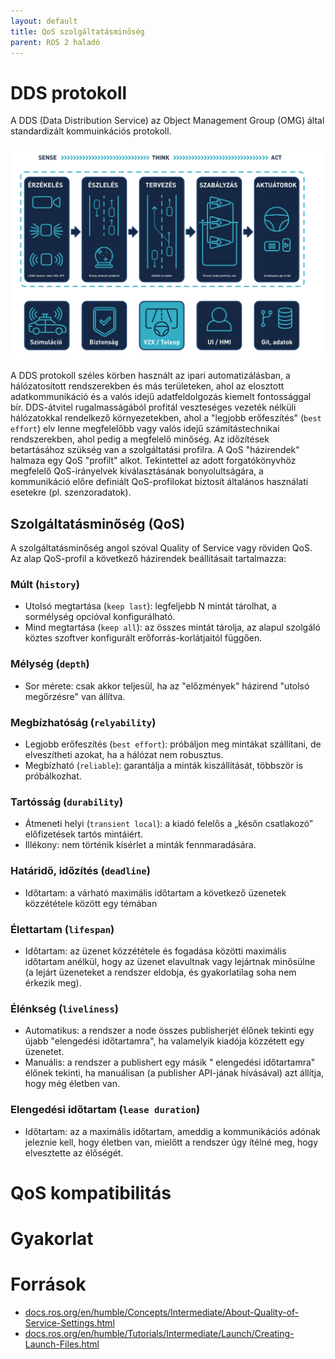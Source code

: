 ```yaml
---
layout: default
title: QoS szolgáltatásminőség
parent: ROS 2 haladó 
---
```


 





# DDS protokoll

A DDS (Data Distribution Service) az Object Management Group (OMG) által standardizált kommuinkációs protokoll.

![](https://raw.githubusercontent.com/sze-info/arj/main/docs/_images/overview17.svg)

A DDS protokoll széles körben használt az ipari automatizálásban, a hálózatosított rendszerekben és más területeken, ahol az elosztott adatkommunikáció és a valós idejű adatfeldolgozás kiemelt fontossággal bír. DDS-átvitel rugalmasságából profitál veszteséges vezeték nélküli hálózatokkal rendelkező környezetekben, ahol a "legjobb erőfeszítés" (`best effort`) elv lenne megfelelőbb vagy valós idejű számítástechnikai rendszerekben, ahol pedig a megfelelő minőség. Az időzítések betartásához szükség van a szolgáltatási profilra.
A QoS "házirendek" halmaza egy QoS "profilt" alkot. Tekintettel az adott forgatókönyvhöz megfelelő QoS-irányelvek kiválasztásának bonyolultságára, a kommunikáció előre definiált QoS-profilokat biztosít általános használati esetekre (pl. szenzoradatok). 

## Szolgáltatásminőség (QoS)

A szolgáltatásminőség  angol szóval Quality of Service vagy röviden QoS. Az alap QoS-profil a következő házirendek beállításait tartalmazza:


### Múlt (`history`)
-	Utolsó megtartása (`keep last`): legfeljebb N mintát tárolhat, a sormélység opcióval konfigurálható.
-	Mind megtartása (`keep all`): az összes mintát tárolja, az alapul szolgáló köztes szoftver konfigurált erőforrás-korlátjaitól függően.
### Mélység (`depth`)
-	Sor mérete: csak akkor teljesül, ha az "előzmények" házirend "utolsó megőrzésre" van állítva.
### Megbízhatóság (`relyability`)
-	Legjobb erőfeszítés (`best effort`): próbáljon meg mintákat szállítani, de elveszítheti azokat, ha a hálózat nem robusztus.
-	Megbízható (`reliable`): garantálja a minták kiszállítását, többször is próbálkozhat.
### Tartósság (`durability`)
-	Átmeneti helyi (`transient local`): a kiadó felelős a „későn csatlakozó” előfizetések tartós mintáiért.
-	Illékony: nem történik kísérlet a minták fennmaradására.
### Határidő, időzítés (`deadline`)
-	Időtartam: a várható maximális időtartam a következő üzenetek közzététele között egy témában
### Élettartam (`lifespan`)
-	Időtartam: az üzenet közzététele és fogadása közötti maximális időtartam anélkül, hogy az üzenet elavultnak vagy lejártnak minősülne (a lejárt üzeneteket a rendszer eldobja, és gyakorlatilag soha nem érkezik meg).
### Élénkség (`liveliness`)
-	Automatikus: a rendszer a node összes publisherjét élőnek tekinti egy újabb "elengedési időtartamra", ha valamelyik kiadója közzétett egy üzenetet.
-	Manuális: a rendszer a publishert egy másik " elengedési időtartamra" élőnek tekinti, ha manuálisan (a publisher API-jának hívásával) azt állítja, hogy még életben van.
### Elengedési időtartam (`lease duration`)
-	Időtartam: az a maximális időtartam, ameddig a kommunikációs adónak jeleznie kell, hogy életben van, mielőtt a rendszer úgy ítélné meg, hogy elvesztette az élőségét.

# QoS kompatibilitás


# Gyakorlat



# Források

- [docs.ros.org/en/humble/Concepts/Intermediate/About-Quality-of-Service-Settings.html](https://docs.ros.org/en/humble/Concepts/Intermediate/About-Quality-of-Service-Settings.html)
- [docs.ros.org/en/humble/Tutorials/Intermediate/Launch/Creating-Launch-Files.html](https://docs.ros.org/en/humble/Tutorials/Intermediate/Launch/Creating-Launch-Files.html)
